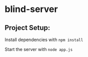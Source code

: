 # blind-server

## Project Setup:
Install dependencies with `npm install`

Start the server with `node app.js`
